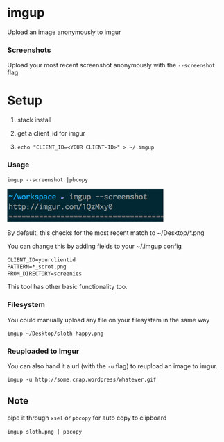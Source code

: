 imgup
=====

Upload an image anonymously to imgur

### Screenshots

Upload your most recent screenshot anonymously with the `--screenshot` flag

Setup
===

1. stack install

2. get a client_id for imgur

3. `echo "CLIENT_ID=<YOUR CLIENT-ID>" > ~/.imgup`

### Usage

```
imgup --screenshot |pbcopy
```

![screenshot example](screenshot_example.png)


By default, this checks for the most recent match to ~/Desktop/\*.png

You can change this by adding fields to your ~/.imgup config

```
CLIENT_ID=yourclientid
PATTERN=*_scrot.png
FROM_DIRECTORY=screenies
```

This tool has other basic functionality too.

### Filesystem

You could manually upload any file on your filesystem in the same way

```
imgup ~/Desktop/sloth-happy.png
```

### Reuploaded to Imgur

You can also hand it a url (with the `-u` flag) to reupload an image to imgur.

```
imgup -u http://some.crap.wordpress/whatever.gif
```


Note
---

pipe it through `xsel` or `pbcopy` for auto copy to clipboard

`imgup sloth.png | pbcopy`

